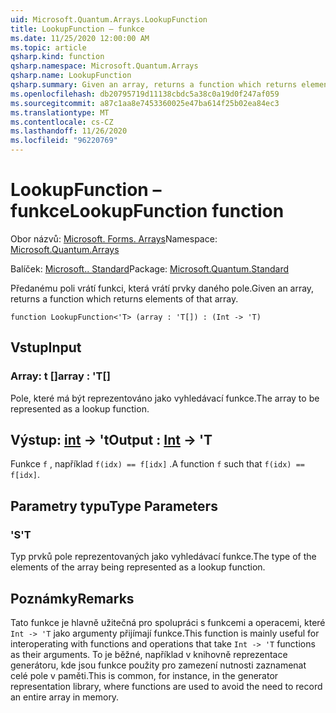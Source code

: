 ```yaml
---
uid: Microsoft.Quantum.Arrays.LookupFunction
title: LookupFunction – funkce
ms.date: 11/25/2020 12:00:00 AM
ms.topic: article
qsharp.kind: function
qsharp.namespace: Microsoft.Quantum.Arrays
qsharp.name: LookupFunction
qsharp.summary: Given an array, returns a function which returns elements of that array.
ms.openlocfilehash: db20795719d11138cbdc5a38c0a19d0f247af059
ms.sourcegitcommit: a87c1aa8e7453360025e47ba614f25b02ea84ec3
ms.translationtype: MT
ms.contentlocale: cs-CZ
ms.lasthandoff: 11/26/2020
ms.locfileid: "96220769"
---
```

# <a name="lookupfunction-function"></a><span data-ttu-id="233cc-102">LookupFunction – funkce</span><span class="sxs-lookup"><span data-stu-id="233cc-102">LookupFunction function</span></span>

<span data-ttu-id="233cc-103">Obor názvů: [Microsoft. Forms. Arrays](xref:Microsoft.Quantum.Arrays)</span><span class="sxs-lookup"><span data-stu-id="233cc-103">Namespace: [Microsoft.Quantum.Arrays](xref:Microsoft.Quantum.Arrays)</span></span>

<span data-ttu-id="233cc-104">Balíček: [Microsoft.. Standard](https://nuget.org/packages/Microsoft.Quantum.Standard)</span><span class="sxs-lookup"><span data-stu-id="233cc-104">Package: [Microsoft.Quantum.Standard](https://nuget.org/packages/Microsoft.Quantum.Standard)</span></span>


<span data-ttu-id="233cc-105">Předanému poli vrátí funkci, která vrátí prvky daného pole.</span><span class="sxs-lookup"><span data-stu-id="233cc-105">Given an array, returns a function which returns elements of that array.</span></span>

```qsharp
function LookupFunction<'T> (array : 'T[]) : (Int -> 'T)
```


## <a name="input"></a><span data-ttu-id="233cc-106">Vstup</span><span class="sxs-lookup"><span data-stu-id="233cc-106">Input</span></span>

### <a name="array--t"></a><span data-ttu-id="233cc-107">Array: t []</span><span class="sxs-lookup"><span data-stu-id="233cc-107">array : 'T[]</span></span>

<span data-ttu-id="233cc-108">Pole, které má být reprezentováno jako vyhledávací funkce.</span><span class="sxs-lookup"><span data-stu-id="233cc-108">The array to be represented as a lookup function.</span></span>



## <a name="output--int---t"></a><span data-ttu-id="233cc-109">Výstup: [int](xref:microsoft.quantum.lang-ref.int) -> 't</span><span class="sxs-lookup"><span data-stu-id="233cc-109">Output : [Int](xref:microsoft.quantum.lang-ref.int) -> 'T</span></span>

<span data-ttu-id="233cc-110">Funkce `f` , například `f(idx) == f[idx]` .</span><span class="sxs-lookup"><span data-stu-id="233cc-110">A function `f` such that `f(idx) == f[idx]`.</span></span>

## <a name="type-parameters"></a><span data-ttu-id="233cc-111">Parametry typu</span><span class="sxs-lookup"><span data-stu-id="233cc-111">Type Parameters</span></span>

### <a name="t"></a><span data-ttu-id="233cc-112">'S</span><span class="sxs-lookup"><span data-stu-id="233cc-112">'T</span></span>

<span data-ttu-id="233cc-113">Typ prvků pole reprezentovaných jako vyhledávací funkce.</span><span class="sxs-lookup"><span data-stu-id="233cc-113">The type of the elements of the array being represented as a lookup function.</span></span>

## <a name="remarks"></a><span data-ttu-id="233cc-114">Poznámky</span><span class="sxs-lookup"><span data-stu-id="233cc-114">Remarks</span></span>

<span data-ttu-id="233cc-115">Tato funkce je hlavně užitečná pro spolupráci s funkcemi a operacemi, které `Int -> 'T` jako argumenty přijímají funkce.</span><span class="sxs-lookup"><span data-stu-id="233cc-115">This function is mainly useful for interoperating with functions and operations that take `Int -> 'T` functions as their arguments.</span></span> <span data-ttu-id="233cc-116">To je běžné, například v knihovně reprezentace generátoru, kde jsou funkce použity pro zamezení nutnosti zaznamenat celé pole v paměti.</span><span class="sxs-lookup"><span data-stu-id="233cc-116">This is common, for instance, in the generator representation library, where functions are used to avoid the need to record an entire array in memory.</span></span>